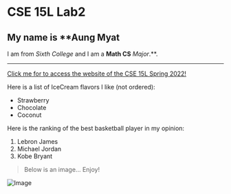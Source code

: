 # CSE 15L Lab2
## My name is **Aung Myat
I am from *Sixth College* and I am a **Math CS** *Major*.**.
***********************************************************
[Click me for to access the website of the CSE 15L Spring 2022!](https://sites.google.com/eng.ucsd.edu/cse-15l-spring-2022/home?authuser=0)

Here is a list of IceCream flavors I like (not ordered):
* Strawberry
* Chocolate
* Coconut

Here is the ranking of the best basketball player in my opinion:
1. Lebron James
2. Michael Jordan
3. Kobe Bryant

> Below is an image... Enjoy!

![Image](https://m.media-amazon.com/images/I/61zLPovRaIL._AC_SX522_.jpg)

